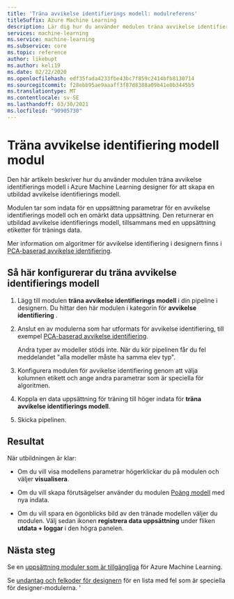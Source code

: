```yaml
---
title: 'Träna avvikelse identifierings modell: modulreferens'
titleSuffix: Azure Machine Learning
description: Lär dig hur du använder modulen träna avvikelse identifiering modell för att skapa en utbildad avvikelse identifierings modell.
services: machine-learning
ms.service: machine-learning
ms.subservice: core
ms.topic: reference
author: likebupt
ms.author: keli19
ms.date: 02/22/2020
ms.openlocfilehash: edf35fada4233fbe43bc7f859c2414bfb8130714
ms.sourcegitcommit: f28ebb95ae9aaaff3f87d8388a09b41e0b3445b5
ms.translationtype: MT
ms.contentlocale: sv-SE
ms.lasthandoff: 03/30/2021
ms.locfileid: "90905730"
---
```

# <a name="train-anomaly-detection-model-module"></a>Träna avvikelse identifiering modell modul

Den här artikeln beskriver hur du använder modulen träna avvikelse identifierings modell i Azure Machine Learning designer för att skapa en utbildad avvikelse identifierings modell.

Modulen tar som indata för en uppsättning parametrar för en avvikelse identifierings modell och en omärkt data uppsättning. Den returnerar en utbildad avvikelse identifierings modell, tillsammans med en uppsättning etiketter för tränings data.  

Mer information om algoritmer för avvikelse identifiering i designern finns i [PCA-baserad avvikelse identifiering](pca-based-anomaly-detection.md).  

## <a name="how-to-configure-train-anomaly-detection-model"></a>Så här konfigurerar du träna avvikelse identifierings modell 

1.  Lägg till modulen **träna avvikelse identifierings modell** i din pipeline i designern. Du hittar den här modulen i kategorin för **avvikelse identifiering** .

2. Anslut en av modulerna som har utformats för avvikelse identifiering, till exempel [PCA-baserad avvikelse identifiering](pca-based-anomaly-detection.md).

    Andra typer av modeller stöds inte. När du kör pipelinen får du fel meddelandet "alla modeller måste ha samma elev typ".  

3.  Konfigurera modulen för avvikelse identifiering genom att välja kolumnen etikett och ange andra parametrar som är speciella för algoritmen.  

4.  Koppla en data uppsättning för träning till höger indata för **träna avvikelse identifierings modell**.  

5.  Skicka pipelinen.  

## <a name="results"></a>Resultat

När utbildningen är klar:

+ Om du vill visa modellens parametrar högerklickar du på modulen och väljer **visualisera**. 

+ Om du vill skapa förutsägelser använder du modulen [Poäng modell](score-model.md) med nya indata.

+ Om du vill spara en ögonblicks bild av den tränade modellen väljer du modulen. Välj sedan ikonen **registrera data uppsättning** under fliken **utdata + loggar** i den högra panelen.   

 
## <a name="next-steps"></a>Nästa steg

Se en [uppsättning moduler som är tillgängliga](module-reference.md) för Azure Machine Learning. 

Se [undantag och felkoder för designern](designer-error-codes.md) för en lista med fel som är speciella för designer-modulerna.
'